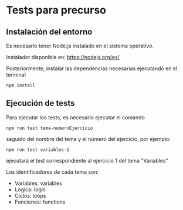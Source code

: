 # Tests para precurso

## Instalación del entorno

Es necesario tener Node.js instalado en el sistema operativo.

Instalador disponible en: https://nodejs.org/es/

Posteriormente, instalar las dependencias necesarias ejecutando en el terminal

```
npm install
```

## Ejecución de tests 

Para ejecutar los tests, es necesario ejecutar el comando 

```
npm run test tema-numeroEjercicio
```

seguido del nombre del tema y el número del ejercicio, por ejemplo:

```
npm run test variables-1
```

ejecutará el test correspondiente al ejercicio 1 del tema "Variables"

Los identificadores de cada tema son:

- Variables: variables
- Logica: logic
- Ciclos: loops
- Funciones: functions

